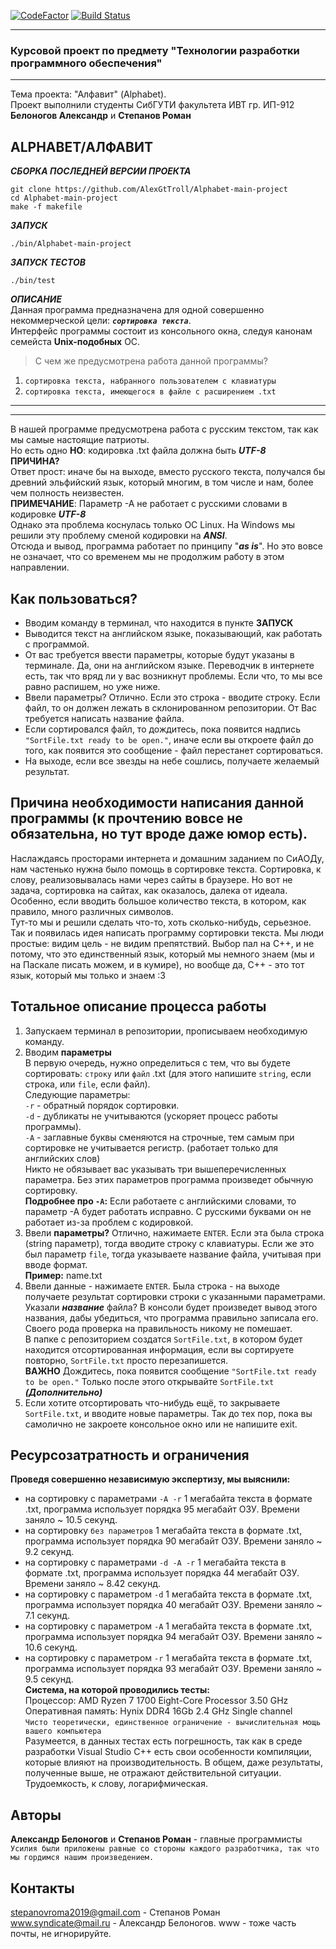 [![CodeFactor](https://www.codefactor.io/repository/github/alexgttroll/alphabet-main-project/badge)](https://www.codefactor.io/repository/github/alexgttroll/alphabet-main-project) [![Build Status](https://travis-ci.org/AlexGtTroll/Alphabet-main-project.svg?branch=master)](https://travis-ci.org/AlexGtTroll/Alphabet-main-project)

---
 ### Курсовой проект по предмету "Технологии разработки программного обеспечения" 
---
 Тема проекта: "Алфавит" (Alphabet).  
 Проект выполнили студенты СибГУТИ факультета ИВТ гр. ИП-912  
 **Белоногов Александр** и **Степанов Роман**


ALPHABET/АЛФАВИТ
---
*****СБОРКА ПОСЛЕДНЕЙ ВЕРСИИ ПРОЕКТА*****
```
git clone https://github.com/AlexGtTroll/Alphabet-main-project
cd Alphabet-main-project
make -f makefile
```
*****ЗАПУСК*****
```
./bin/Alphabet-main-project
```
*****ЗАПУСК ТЕСТОВ*****
```
./bin/test
```
*****ОПИСАНИЕ*****  
Данная программа предназначена для одной совершенно некоммерческой цели: ***`сортировка текста`***.  
Интерфейс программы состоит из консольного окна, следуя канонам семейста **Unix-подобных** ОС. 
>С чем же предусмотрена работа данной программы?  
1. `сортировка текста, набранного пользователем с клавиатуры`  
2. `сортировка текста, имеющегося в файле с расширением .txt`  
---
****  
В нашей программе предусмотрена работа с русским текстом, так как мы самые настоящие патриоты.  
Но есть одно **НО**: кодировка .txt файла должна быть *****UTF-8*****  
**ПРИЧИНА?**  
Ответ прост: иначе бы на выходе, вместо русского текста, получался бы древний эльфийский язык,
который многим, в том числе и нам, более чем полность неизвестен.  
**ПРИМЕЧАНИЕ**: Параметр -А не работает с русскими словами в кодировке *****UTF-8*****  
Однако эта проблема коснулась только ОС Linux. На Windows мы решили эту проблему сменой кодировки на *****ANSI*****.  
Отсюда и вывод, программа работает по принципу "***as is***". Но это вовсе не означает, что со временем мы не продолжим работу в этом направлении.

Как пользоваться?
---
* Вводим команду в терминал, что находится в пункте **ЗАПУСК**
* Выводится текст на английском языке, показывающий, как работать с программой.
* От вас требуется ввести параметры, которые будут указаны в терминале. Да, они на английском языке. Переводчик в интернете есть, так что вряд ли у вас возникнут проблемы. Если что, то мы все равно распишем, но уже ниже.
* Ввели параметры? Отлично. Если это строка - вводите строку. Если файл, то он должен лежать в склонированном репозитории. От Вас требуется написать название файла.
* Если сортировался файл, то дождитесь, пока появится надпись `"SortFile.txt ready to be open."`, иначе если вы откроете файл до того, как появится это сообщение - файл перестанет сортироваться.  
* На выходе, если все звезды на небе сошлись, получаете желаемый результат.

Причина необходимости написания данной программы (к прочтению вовсе не обязательна, но тут вроде даже юмор есть).
---
Наслаждаясь просторами интернета и домашним заданием по СиАОДу, нам частенько нужна было помощь в сортировке текста. Сортировка, к слову, реализовывалась нами через сайты в браузере. Но вот не задача, сортировка на сайтах, как оказалось, далека от идеала. Особенно, если вводить большое количество текста, в котором, как правило, много различных символов.  
Тут-то мы и решили сделать что-то, хоть сколько-нибудь, серьезное. Так и появилась идея написать программу сортировки текста. Мы люди простые: видим цель - не видим препятствий. Выбор пал на C++, и не потому, что это единственный язык, который мы немного знаем (мы и на Паскале писать можем, и в кумире), но вообще да, C++ - это тот язык, который мы только и знаем :3  

Тотальное описание процесса работы
---
1. Запускаем терминал в репозитории, прописываем необходимую команду.  
2. Вводим **параметры**  
В первую очередь, нужно определиться с тем, что вы будете сортировать: `строку` или `файл` .txt (для этого напишите `string`, если строка, или `file`, если файл).    
Следующие параметры:  
`-r` - обратный порядок сортировки.  
`-d` - дубликаты не учитываются (ускоряет процесс работы программы).  
`-A` - заглавные буквы сменяются на строчные, тем самым при сортировке не учитывается регистр. (работает только для английских слов)     
Никто не обязывает вас указывать три вышеперечисленных параметра. Без этих параметров программа произведет обычную сортировку.  
**Подробнее про `-A`:** Если работаете с английскими словами, то параметр -А будет работать исправно. С русскими буквами он не работает из-за проблем с кодировкой.  
4. Ввели **параметры?** Отлично, нажимаете `ENTER`. Если эта была строка (string параметр), тогда вводите строку с клавиатуры. Если же это был параметр `file`, тогда указываете название файла, учитывая при вводе формат.   
**Пример:** name.txt   
5. Ввели данные - нажимаете `ENTER`. Была строка - на выходе получаете результат сортировки строки с указанными параметрами.  
Указали ***название*** файла? В консоли будет произведет вывод этого названия, дабы убедиться, что программа правильно записала его. Своего рода проверка на правильность никому не помешает.  
В папке с репозиторием создатся `SortFile.txt`, в котором будет находится отсортированная информация, если вы сортируете повторно, `SortFile.txt` просто перезапишется.  
**ВАЖНО** Дождитесь, пока появится сообщение `"SortFile.txt ready to be open."` Только после этого открывайте `SortFile.txt`
*****(Дополнительно)*****  
6. Если хотите отсортировать что-нибудь ещё, то закрываете `SortFile.txt`, и вводите новые параметры. Так до тех пор, пока вы самолично не закроете консольное окно или не напишите exit.   

Ресурсозатратность и ограничения
---
**Проведя совершенно независимую экспертизу, мы выяснили:**   
* на сортировку с параметрами `-A -r` 1 мегабайта текста в формате .txt, программа использует порядка 95 мегабайт ОЗУ. Времени заняло ~ 10.5 секунд.  
* на сортировку `без параметров` 1 мегабайта текста в формате .txt, программа использует порядка 90 мегабайт ОЗУ. Времени заняло ~ 9.2 секунд.  
* на сортировку с параметрами `-d -A -r` 1 мегабайта текста в формате .txt, программа использует порядка 44 мегабайт ОЗУ. Времени заняло ~ 8.42 секунд.  
* на сортировку с параметром `-d` 1 мегабайта текста в формате .txt, программа использует порядка 40 мегабайт ОЗУ. Времени заняло ~ 7.1 секунд.  
* на сортировку с параметром `-A` 1 мегабайта текста в формате .txt, программа использует порядка 94 мегабайт ОЗУ. Времени заняло ~ 10.6 секунд.  
* на сортировку с параметром `-r` 1 мегабайта текста в формате .txt, программа использует порядка 93 мегабайт ОЗУ. Времени заняло ~ 9.5 секунд.  
**Система, на которой проводились тесты:**      
Процессор: AMD Ryzen 7 1700 Eight-Core Processor 3.50 GHz  
Оперативная память: Hynix DDR4 16Gb 2.4 GHz Single channel  
`Чисто теоретически, единственное ограничение - вычислительная мощь вашего компьютера`  
Разумеется, в данных тестах есть погрешность, так как в среде разработки Visual Studio C++ есть свои особенности компиляции, которые влияют на производительность. В общем, даже результаты, полученные выше, не отражают действительной ситуации. Трудоемкость, к слову, логарифмическая.  

**Авторы**
---
**Александр Белоногов** и **Степанов Роман** - главные программисты  
`Усилия были приложены равные со стороны каждого разработчика, так что мы гордимся нашим произведением.`  

Контакты
---
stepanovroma2019@gmail.com - Степанов Роман  
www.syndicate@mail.ru - Александр Белоногов. www - тоже часть почты, не игнорируйте.
